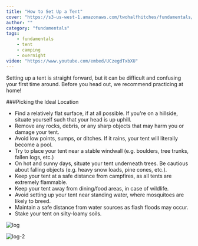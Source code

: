 ```yaml
---
title: "How to Set Up a Tent"
cover: "https://s3-us-west-1.amazonaws.com/twohalfhitches/fundamentals/tent-setup/Setting%2Bup%2Ba%2Btent%2BBanner.jpg"
author: ""
category: "fundamentals"
tags:
    - fundamentals
    - tent
    - camping
    - overnight
video: "https://www.youtube.com/embed/UCzegdTxbXU"
---
```


Setting up a tent is straight forward, but it can be difficult and confusing your first time around. Before you head out, we recommend practicing at home!

###Picking the Ideal Location

- Find a relatively flat surface, if at all possible. If you're on a hillside, situate yourself such that your head is up uphill.
- Remove any rocks, debris, or any sharp objects that may harm you or damage your tent.
- Avoid low points, sumps, or ditches. If it rains, your tent will literally become a pool.
- Try to place your tent near a stable windwall (e.g. boulders, tree trunks, fallen logs, etc.)
- On hot and sunny days, situate your tent underneath trees. Be cautious about falling objects (e.g. heavy snow loads, pine cones, etc.).
- Keep your tent at a safe distance from campfires, as all tents are extremely flammable.
- Keep your tent away from dining/food areas, in case of wildlife.
- Avoid setting up your tent near standing water, where mosquitoes are likely to breed.
- Maintain a safe distance from water sources as flash floods may occur.
- Stake your tent on silty-loamy soils.

![log](https://s3-us-west-1.amazonaws.com/twohalfhitches/fundamentals/tent-setup/log.jpeg)

![log-2](https://s3-us-west-1.amazonaws.com/twohalfhitches/fundamentals/tent-setup/log-2.jpeg)

